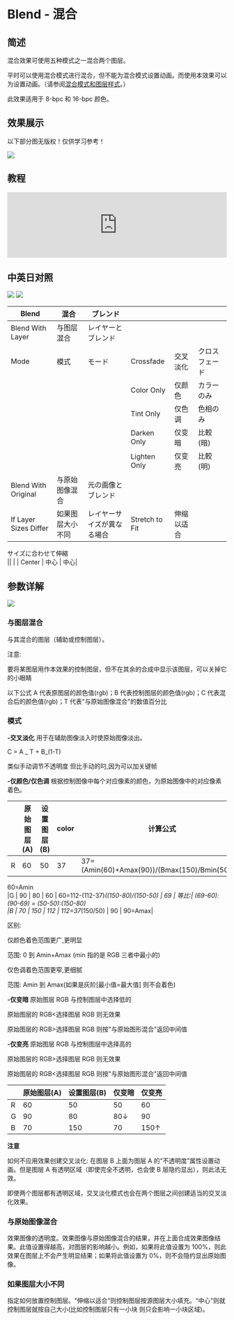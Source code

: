 # Blend - 混合

## 简述

混合效果可使用五种模式之一混合两个图层。

平时可以使用混合模式进行混合，但不能为混合模式设置动画。而使用本效果可以为设置动画。（请参阅[混合模式和图层样式](https://helpx.adobe.com/cn/after-effects/using//blending-modes-layer-styles.html#blending_modes_and_layer_styles)。）

此效果适用于 8-bpc 和 16-bpc 颜色。

## 效果展示

以下部分图无版权！仅供学习参考！

![](https://mir.yuelili.com/wp-content/uploads/user/AE/effects/ext/image00420.jpg)

## 教程

<iframe src="https://player.bilibili.com/player.html?bvid=BV1e34y1X7Vj&page=115&high_quality=1" width="100%" allowfullscreen="allowfullscreen" frameborder="0"></iframe>

## 中英日对照

![](https://mir.yuelili.com/wp-content/uploads/user/AE/effects/AE-Effects-Channel-Blend.png)
![](https://mir.yuelili.com/wp-content/uploads/user/AE/effects/AE-Effects-Channel-Blend_cn.png)

| Blend                 | 混合             | ブレンド                   |                |            |                |
| --------------------- | ---------------- | -------------------------- | -------------- | ---------- | -------------- |
| Blend With Layer      | 与图层混合       | レイヤーとブレンド         |                |            |                |
| Mode                  | 模式             | モード                     | Crossfade      | 交叉淡化   | クロスフェード |
|                       |                  |                            | Color Only     | 仅颜色     | カラーのみ     |
|                       |                  |                            | Tint Only      | 仅色调     | 色相のみ       |
|                       |                  |                            | Darken Only    | 仅变暗     | 比較(暗)       |
|                       |                  |                            | Lighten Only   | 仅变亮     | 比較(明)       |
| Blend With Original   | 与原始图像混合   | 元の画像とブレンド         |                |            |                |
| If Layer Sizes Differ | 如果图层大小不同 | レイヤーサイズが異なる場合 | Stretch to Fit | 伸缩以适合 |                |

サイズに合わせて伸縮  
|| | | Center | 中心 | 中心|

## 参数详解

![](https://mir.yuelili.com/wp-content/uploads/user/AE/effects/ext/image00421-1.jpg)

### 与图层混合

与其混合的图层（辅助或控制图层）。

注意:

要将某图层用作本效果的控制图层，但不在其余的合成中显示该图层，可以关掉它的小眼睛

以下公式 A 代表原图层的颜色值(rgb)；B 代表控制图层的颜色值(rgb)；C 代表混合后的颜色值(rgb)；T 代表"与原始图像混合"的数值百分比

### 模式

**-交叉淡化** 用于在辅助图像淡入时使原始图像淡出。

C = A _ T + B_(1-T)

类似手动调节不透明度 但比手动的叼,因为可以加关键帧

**-仅颜色/仅色调** 根据控制图像中每个对应像素的颜色，为原始图像中的对应像素着色。

|     | 原始图层(A) | 设置图层(B) | color | 计算公式                                      | tint | 计算公式 |
| --- | ----------- | ----------- | ----- | --------------------------------------------- | ---- | -------- |
| R   | 60          | 50          | 37    | 37=(Amin(60)+Amax(90))/(Bmax(150)/Bmin(50)+1) | 60   |          |

60=Amin  
|G | 90 | 80 | 60 | 60=112-(112-37)_((150-80)/(150-50) | 69 | 等比:|
(69-60):(90-69) = (50-50):(150-80)  
|B | 70 | 150 | 112 | 112=37_(150/50) | 90 | 90=Amax|

区别:

仅颜色着色范围更广,更明显

范围: 0 到 Amin+Amax (min 指的是 RGB 三者中最小的)

仅色调着色范围更窄,更细腻

范围: Amin 到 Amax(如果是灰阶[最小值=最大值] 则不会着色)

**-仅变暗** 原始图层 RGB 与控制图层中选择低的

原始图层的 RGB<选择图层 RGB 则无效果

原始图层的 RGB>选择图层 RGB 则按"与原始图形混合"返回中间值

**-仅变亮** 原始图层 RGB 与控制图层中选择高的

原始图层的 RGB>选择图层 RGB 则无效果

原始图层的 RGB<选择图层 RGB 则按"与原始图形混合"返回中间值

|     | 原始图层(A) | 设置图层(B) | 仅变暗 | 仅变亮 |
| --- | ----------- | ----------- | ------ | ------ |
| R   | 60          | 50          | 50     | 60     |
| G   | 90          | 80          | 80↓    | 90     |
| B   | 70          | 150         | 70     | 150↑   |

**注意**

如何不应用效果创建交叉淡化: 在图层 B 上面为图层 A 的“不透明度”属性设置动画。但是图层 A 有透明区域（即使完全不透明，也会使 B 层隐约显出），则此法无效。

即使两个图层都有透明区域，交叉淡化模式也会在两个图层之间创建适当的交叉淡化效果。

### 与原始图像混合

效果图像的透明度。效果图像与原始图像混合的结果，并在上面合成效果图像结果。此值设置得越高，对图层的影响越小。例如，如果将此值设置为
100%，则此效果在图层上不会产生明显结果；如果将此值设置为 0%，则不会隐约显出原始图像。

### 如果图层大小不同

指定如何放置控制图层。“伸缩以适合”则控制图层按源图层大小填充。“中心”则就控制图层就按自己大小(比如控制图层只有一小块 则只会影响一小块区域)。

